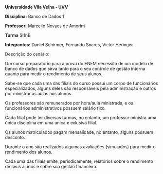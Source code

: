 **Universidade Vila Velha - UVV**

**Disciplina:** Banco de Dados 1

**Professor:** Marcello Novaes de Amorim

**Turma** SI1nB

**Integrantes:** Daniel Schirmer, Fernando Soares, Victor Heringer


Descrição do cenário: 

Um curso preparatório para a prova do ENEM necessita de um modelo de banco de dados que sirva tanto para o seu controle de gestão interna quanto para medir o rendimento de seus alunos.

Sabe-se que cada uma das filiais do curso possui um corpo de funcionários especializados, alguns deles são responsáveis pela administração e outros por ministrar as aulas aos alunos.
 
Os professores são remunerados por hora/aula ministrada, e os funcionários administrativos possuem salário fixo.

Cada filial pode ter diversas turmas, no entanto, um professor ministra uma única disciplina em uma unica e exlusiva filial.

Os alunos matriculados pagam mensalidade, no entanto, alguns possuem desconto.

Durante o ano são realizados algumas avaliações (simulados) para medir o rendimento dos alunos.
 
Cada uma das filiais emite, periodicamente, relatórios sobre o rendimento de seus alunos e sobre sua gestão financeira.
